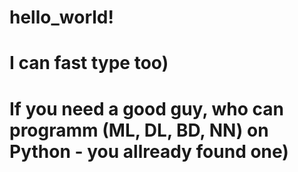 # hello_world!
# I can fast type too)
# If you need a good guy, who can programm (ML, DL, BD, NN) on Python - you allready found one)
